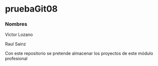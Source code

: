 # pruebaGit08
### Nombres 
Victor Lozano

Raul Sainz

Con este repositorio se pretende almacenar los proyectos de este módulo profesional
